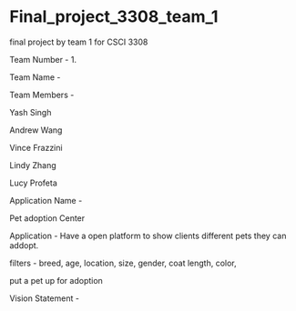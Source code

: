 # Final_project_3308_team_1
final project by team 1 for CSCI 3308

Team Number - 1.

Team Name - 

Team Members -

Yash Singh

Andrew Wang

Vince Frazzini

Lindy Zhang 

Lucy Profeta

Application Name - 

Pet adoption Center 

Application - 
Have a open platform to show clients different pets they can addopt.

filters - 
breed,
age,
location,
size, 
gender,
coat length, 
color,

put a pet up for adoption

Vision Statement - 

